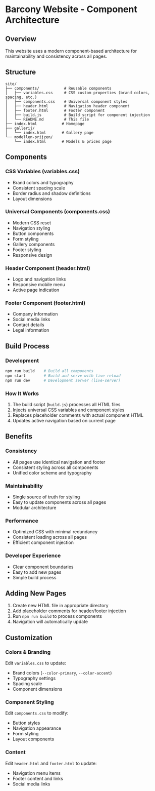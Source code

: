 # Barcony Website - Component Architecture

## Overview
This website uses a modern component-based architecture for maintainability and consistency across all pages.

## Structure
```
site/
├── components/           # Reusable components
│   ├── variables.css     # CSS custom properties (brand colors, spacing, etc.)
│   ├── components.css    # Universal component styles
│   ├── header.html       # Navigation header component
│   ├── footer.html       # Footer component
│   ├── build.js          # Build script for component injection
│   └── README.md         # This file
├── index.html           # Homepage
├── gallerij/
│   └── index.html       # Gallery page
└── modellen-prijzen/
    └── index.html       # Models & prices page
```

## Components

### CSS Variables (variables.css)
- Brand colors and typography
- Consistent spacing scale
- Border radius and shadow definitions
- Layout dimensions

### Universal Components (components.css)
- Modern CSS reset
- Navigation styling
- Button components
- Form styling
- Gallery components
- Footer styling
- Responsive design

### Header Component (header.html)
- Logo and navigation links
- Responsive mobile menu
- Active page indication

### Footer Component (footer.html)
- Company information
- Social media links
- Contact details
- Legal information

## Build Process

### Development
```bash
npm run build    # Build all components
npm start        # Build and serve with live reload
npm run dev      # Development server (live-server)
```

### How It Works
1. The build script (`build.js`) processes all HTML files
2. Injects universal CSS variables and component styles
3. Replaces placeholder comments with actual component HTML
4. Updates active navigation based on current page

## Benefits

### Consistency
- All pages use identical navigation and footer
- Consistent styling across all components
- Unified color scheme and typography

### Maintainability
- Single source of truth for styling
- Easy to update components across all pages
- Modular architecture

### Performance
- Optimized CSS with minimal redundancy
- Consistent loading across all pages
- Efficient component injection

### Developer Experience
- Clear component boundaries
- Easy to add new pages
- Simple build process

## Adding New Pages

1. Create new HTML file in appropriate directory
2. Add placeholder comments for header/footer injection
3. Run `npm run build` to process components
4. Navigation will automatically update

## Customization

### Colors & Branding
Edit `variables.css` to update:
- Brand colors (`--color-primary`, `--color-accent`)
- Typography settings
- Spacing scale
- Component dimensions

### Component Styling
Edit `components.css` to modify:
- Button styles
- Navigation appearance
- Form styling
- Layout components

### Content
Edit `header.html` and `footer.html` to update:
- Navigation menu items
- Footer content and links
- Social media links
